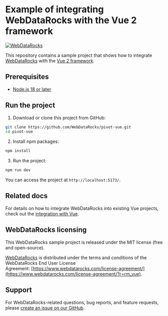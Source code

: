 # Example of integrating WebDataRocks with the Vue 2 framework
[![WebDataRocks](https://cdn.webdatarocks.com/readmes/vue.png)](https://www.webdatarocks.com/?r=rm_vue)

This repository contains a sample project that shows how to integrate [WebDataRocks](https://www.webdatarocks.com/?r=rm_vue) with the [Vue 2 framework](https://v2.vuejs.org/).

## Prerequisites

- [Node.js 18 or later](https://nodejs.org/en/)

## Run the project

1. Download or clone this project from GitHub:
```bash
git clone https://github.com/WebDataRocks/pivot-vue.git
cd pivot-vue
```
2. Install npm packages:
```bash
npm install
```
3. Run the project:
```bash
npm run dev
```
You can access the project at `http://localhost:5173/`.

## Related docs

For details on how to integrate WebDataRocks into existing Vue projects, check out the [integration with Vue](https://www.webdatarocks.com/doc/vue/how-to-start-online-reporting?r=rm_vue).

## WebDataRocks licensing

This WebDataRocks sample project is released under the MIT license (free and open-source).

[WebDataRocks](https://www.webdatarocks.com/?r=rm_vue) is distributed under the terms and conditions of the WebDataRocks End User License Agreement: [https://www.webdatarocks.com/license-agreement/](https://www.webdatarocks.com/license-agreement/?r=rm_vue).

## Support

For WebDataRocks-related questions, bug reports, and feature requests, please [create an issue on our GitHub](https://github.com/WebDataRocks/web-pivot-table/issues?r=rm_vue).
